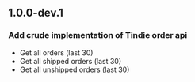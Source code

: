 ## 1.0.0-dev.1

### Add crude implementation of Tindie order api
 - Get all orders (last 30)
 - Get all shipped orders (last 30)
 - Get all unshipped orders (last 30)

